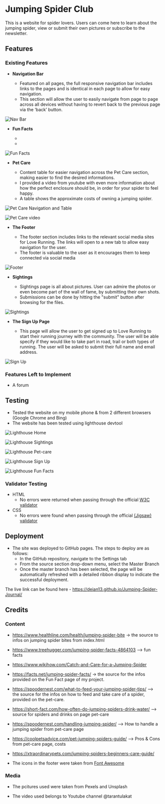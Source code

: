 # Jumping Spider Club

This is a website for spider lovers. Users can come here to learn about the jumping spider, view or submit their own pictures or subscribe to the newsletter.

## Features 


### Existing Features

- __Navigation Bar__

  - Featured on all pages, the full responsive navigation bar includes links to the pages and is identical in each page to allow for easy navigation.
  - This section will allow the user to easily navigate from page to page across all devices without having to revert back to the previous page via the ‘back’ button. 

![Nav Bar](assets/read.me/nav.bar.png)


- __Fun Facts__

  -  
  - 

![Fun Facts](assets/read.me/fun.facts.png)
- __Pet Care__
   
  - Content table for easier navigation across the Pet Care section, making easier to find the desired informations.
  - I provided a video from youtube with even more information about how the perfect enclosure should be, in order for your spider to feel happy.
  - A table shows the approximate costs of owning a jumping spider.

![Pet Care Navigation and Table](assets/read.me/pet.care.nav.png)

![Pet Care video](assets/read.me/pet.care.video.table.png)

- __The Footer__ 

  - The footer section includes links to the relevant social media sites for Love Running. The links will open to a new tab to allow easy navigation for the user. 
  - The footer is valuable to the user as it encourages them to keep connected via social media

![Footer](assets/read.me/footer.nav.png)

- __Sightings__

  - Sightings page is all about pictures. User can admire the photos or even become part of the wall of fame, by submitting their own shots. 
  - Submissions can be done by hitting the "submit" button after browsing for the files.

![Sightings](assets/read.me/gallery.png)

- __The Sign Up Page__

  - This page will allow the user to get signed up to Love Running to start their running journey with the community. The user will be able specify if they would like to take part in road, trail or both types of running. The user will be asked to submit their full name and email address. 

![Sign Up](assets/read.me/signup.png)

### Features Left to Implement

- A forum

## Testing 

- Tested the website on my mobile phone & from 2 different browsers (Google Chrome and Bing)
- The website has been tested using lighthouse devtool

![Lighthouse Home](assets/read.me/lighthouse.home.png)

![Lighthouse Sightings](assets/read.me/slighthouse.sightings.png)

![Lighthouse Pet-care](assets/read.me/lighthouse.pet.care.png)

![Lighthouse Sign Up](assets/read.me/lighthouse.signup.png)

![Lighthouse Fun Facts](assets/read.me/lighthouse.fun.facts.png)
### Validator Testing 

- HTML
  - No errors were returned when passing through the official [W3C validator](https://validator.w3.org/nu/?doc=https%3A%2F%2Fdeian13.github.io%2FJumping-Spider-Journal%2F)
- CSS
  - No errors were found when passing through the official [(Jigsaw) validator](http://jigsaw.w3.org/css-validator/validator?lang=en&profile=css3svg&uri=https%3A%2F%2Fdeian13.github.io%2FJumping-Spider-Journal%2F&usermedium=all&vextwarning=&warning=1)


## Deployment

- The site was deployed to GitHub pages. The steps to deploy are as follows: 
  - In the GitHub repository, navigate to the Settings tab 
  - From the source section drop-down menu, select the Master Branch
  - Once the master branch has been selected, the page will be automatically refreshed with a detailed ribbon display to indicate the successful deployment. 

The live link can be found here - https://deian13.github.io/Jumping-Spider-Journal/ 


## Credits 

### Content 

- https://www.healthline.com/health/jumping-spider-bite  -> the source to infos on jumping spider bites from index.html

- https://www.treehugger.com/jumping-spider-facts-4864103  --> fun facts

- https://www.wikihow.com/Catch-and-Care-for-a-Jumping-Spider

- https://facts.net/jumping-spider-facts/  -> the source for the infos provided on the Fun Fact page of my project.

- https://spoodernest.com/what-to-feed-your-jumping-spider-tips/  --> the source for the infos on how to feed and take care of a spider, provided on the pet-care.

- https://short-fact.com/how-often-do-jumping-spiders-drink-water/  --> source for spiders and drinks on page pet-care

- https://spoodernest.com/handling-jumping-spider/     --> How to handle a jumping spider from pet-care page

- https://coolpetsadvice.com/pet-jumping-spiders-guide/ --> Pros & Cons from pet-care page, costs

- https://xtraordinarypets.com/jumping-spiders-beginners-care-guide/


- The icons in the footer were taken from [Font Awesome](https://fontawesome.com/)

### Media

- The pcitures used were taken from Pexels and Unsplash

- The video used belongs to Youtube channel @tarantulakat


